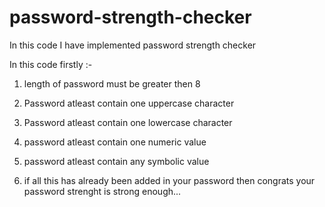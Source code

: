# password-strength-checker
In this code I have implemented password strength checker

In this code firstly :-

1. length of password must be greater then 8
2. Password atleast contain one uppercase character
3. Password atleast contain one lowercase character
4. password atleast contain one numeric value
5. password atleast contain any symbolic value

6. if all this has already been added in your password then congrats your password strenght is strong enough...

